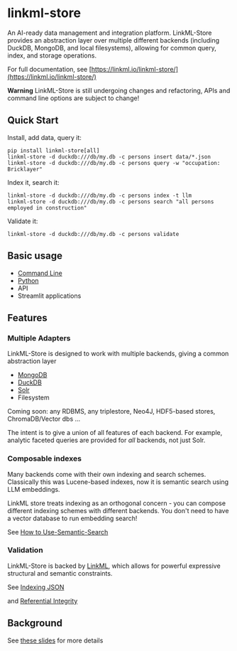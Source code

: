 # linkml-store

An AI-ready data management and integration platform. LinkML-Store
provides an abstraction layer over multiple different backends
(including DuckDB, MongoDB, and local filesystems), allowing for
common query, index, and storage operations.

For full documentation, see [https://linkml.io/linkml-store/](https://linkml.io/linkml-store/)

__Warning__ LinkML-Store is still undergoing changes and refactoring,
APIs and command line options are subject to change!

## Quick Start

Install, add data, query it:

```
pip install linkml-store[all]
linkml-store -d duckdb:///db/my.db -c persons insert data/*.json
linkml-store -d duckdb:///db/my.db -c persons query -w "occupation: Bricklayer"
```

Index it, search it:

```
linkml-store -d duckdb:///db/my.db -c persons index -t llm
linkml-store -d duckdb:///db/my.db -c persons search "all persons employed in construction"
```

Validate it:

```
linkml-store -d duckdb:///db/my.db -c persons validate
```

## Basic usage

* [Command Line](https://linkml.io/linkml-store/tutorials/Command-Line-Tutorial.html)
* [Python](https://linkml.io/linkml-store/tutorials/Python-Tutorial.html)
* API
* Streamlit applications

## Features

### Multiple Adapters

LinkML-Store is designed to work with multiple backends, giving a common abstraction layer

* [MongoDB](https://linkml.io/linkml-store/how-to/Use-MongoDB.html)
* [DuckDB](https://linkml.io/linkml-store/tutorials/Python-Tutorial.html)
* [Solr](https://linkml.io/linkml-store/how-to/Query-Solr-using-CLI.html)
* Filesystem

Coming soon: any RDBMS, any triplestore, Neo4J, HDF5-based stores, ChromaDB/Vector dbs ...

The intent is to give a union of all features of each backend. For
example, analytic faceted queries are provided for *all* backends, not
just Solr.

### Composable indexes

Many backends come with their own indexing and search
schemes. Classically this was Lucene-based indexes, now it is semantic
search using LLM embeddings.

LinkML store treats indexing as an orthogonal concern - you can
compose different indexing schemes with different backends. You don't
need to have a vector database to run embedding search!

See [How to Use-Semantic-Search](https://linkml.io/linkml-store/how-to/Use-Semantic-Search.html)

### Validation

LinkML-Store is backed by [LinkML](https://linkml.io), which allows
for powerful expressive structural and semantic constraints.

See [Indexing JSON](https://linkml.io/linkml-store/how-to/Index-Phenopackets.html)

and [Referential Integrity](https://linkml.io/linkml-store/how-to/Check-Referential-Integrity.html)


## Background

See [these slides](https://docs.google.com/presentation/d/e/2PACX-1vSgtWUNUW0qNO_ZhMAGQ6fYhlXZJjBNMYT0OiZz8DDx8oj7iG9KofRs6SeaMXBBOICGknoyMG2zaHnm/embed?start=false&loop=false&delayms=3000) for more details
